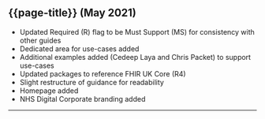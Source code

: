 ## {{page-title}} (May 2021)

- Updated Required (R) flag to be Must Support (MS) for consistency with other guides
- Dedicated area for use-cases added
- Additional examples added (Cedeep Laya and Chris Packet) to support use-cases
- Updated packages to reference FHIR UK Core (R4)
- Slight restructure of guidance for readability
- Homepage added
- NHS Digital Corporate branding added

---